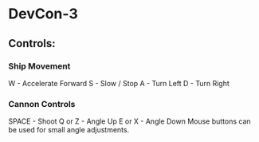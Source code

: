 # DevCon-3

## Controls:

### Ship Movement
W - Accelerate Forward 
S - Slow / Stop 
A - Turn Left 
D - Turn Right 

### Cannon Controls
SPACE - Shoot 
Q or Z - Angle Up 
E or X - Angle Down 
Mouse buttons can be used for small angle adjustments. 
